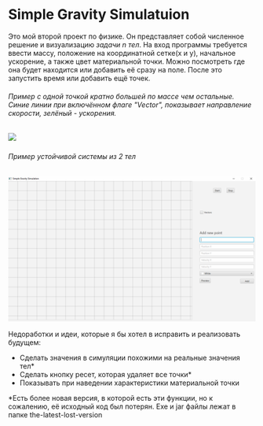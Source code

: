 # Simple Gravity Simulatuion
Это мой второй проект по физике. Он представляет собой численное решение и визуализацию *задачи n тел*.
На вход программы требуется ввести массу, положение на координатной сетке(х и у), начальное ускорение, а также цвет материальной точки. Можно посмотреть где она будет находится или добавить её сразу на поле. После это запустить время или добавить ещё точек.

###### Пример с одной точкой кратно большей по массе чем остальные. Синие линии при включённом флаге "Vector", показывает направление скорости, зелёный - ускорения.

<img src="https://github.com/valentinp17/Simple-Gravity-Simulatuion/blob/master/images/demo1.gif">

###### Пример устойчивой системы из 2 тел

<img src="https://github.com/valentinp17/Simple-Gravity-Simulatuion/blob/master/images/demo2.gif">

Недоработки и идеи, которые я бы хотел в исправить и реализовать будущем:
- Сделать значения в симуляции похожими на реальные значения тел*
- Сделать кнопку ресет, которая удаляет все точки*
- Показывать при наведении характеристики материальной точки
 
 \*Есть более новая версия, в которой есть эти функции, но к сожалению, её исходный код был потерян. Exe и jar файлы лежат в папке the-latest-lost-version
 
